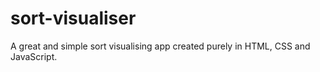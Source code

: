 # sort-visualiser
A great and simple sort visualising app created purely in HTML, CSS and JavaScript.
